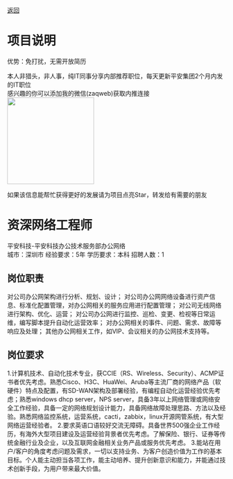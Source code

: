 [返回](../../)

# 项目说明

优势：免打扰，无需开放简历

本人非猎头，非人事，纯IT同事分享内部推荐职位，每天更新平安集团2个月内发的IT职位  
感兴趣的你可以添加我的微信(zaqweb)获取内推连接  
<img src="https://github.com/zaqweb/PA-IT-JOBS/blob/master/WechatICode.jpeg"  height="200" width="200">

如果该信息能帮忙获得更好的发展请为项目点亮Star，转发给有需要的朋友

# 资深网络工程师
平安科技-平安科技办公技术服务部办公网络  
城市：深圳市 经验要求：5年 学历要求：本科  招聘人数：1

## 岗位职责
对公司办公网架构进行分析、规划、设计；
对公司办公网网络设备进行资产信息、标准化配置管理，对办公网相关的服务应用进行配置管理；
对公司无线网络进行架构、优化、运营；
对公司办公网进行监控、巡检、变更、检视等日常运维，编写脚本提升自动化运营效率；
对办公网相关的事件、问题、需求、故障等响应及处理；
其他办公网相关工作，如VIP、会议相关的办公网技术支持等。

## 岗位要求
1.计算机技术、自动化技术专业，获CCIE（RS、Wireless、Security）、ACMP证书者优先考虑。熟悉Cisco、H3C、HuaWei、Aruba等主流厂商的网络产品（软硬件）特点及配置，有SD-WAN架构及部署经验，有编程自动化运营经验优先考虑；熟悉windows dhcp server，NPS server，具备3年以上网络管理或网络安全工作经验，具备一定的网络规划设计能力，具备网络故障处理思路、方法以及经验。熟悉网络监控系统，运营系统，cacti，zabbix，linux开源网管系统，有大型网络运营经验者。
2.要求英语口语较好交流无障碍。具备世界500强企业工作经历，有海外大型项目建设及运营经验背景者优先考虑。了解保险、银行、证券等传统金融行业及企业，以及互联网金融相关业务产品或服务优先考虑。
3.能站在用户/客户的角度考虑问题及需求，一切以支持业务、为客户创造价值为工作的基本目标。个人能主动担当各项工作，能主动培养、提升创新意识和能力，并能通过技术创新手段，为用户带来最大价值。





